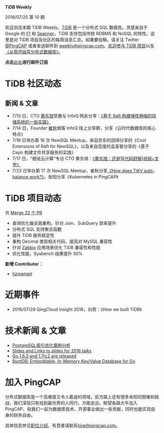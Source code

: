 **TiDB Weekly**

   2016/07/25 第 10 期

欢迎浏览本期 TiDB Weekly。[TiDB](https://github.com/pingcap/tidb) 是一个分布式 SQL 数据库。灵感来自于 Google 的 [F1](http://research.google.com/pubs/pub41344.html) 和 [Spanner](http://research.google.com/archive/spanner.html)，TiDB 支持包括传统 RDBMS 和 NoSQL 的特性。这里是对 TiDB 项目及社区的每周消息汇总。如果要投稿，请关注 Twitter [@](https://twitter.com/ThisWeekInRust)[PingCAP](https://twitter.com/PingCAP) 或者发送邮件到 [weekly@pingcap.com](mailto:weekly@pingcap.com)。[欢迎参与 TiDB 项目](https://github.com/pingcap/tidb/blob/master/CONTRIBUTING.md)以及[《从零开始写分布式数据库》](https://github.com/ngaut/builddatabase)。

**点击**[此处](http://eepurl.com/bT1FAv)**进行邮件订阅**

# **TiDB 社区动态**

## **新闻 & 文章**

* 7/13 日，CTO [黄东旭](http://weibo.com/c4pt0r?refer_flag=1001030103_)受邀与 InfoQ 网友分享：[《基于 Raft 构建弹性伸缩的存储系统的一些实践》](http://mp.weixin.qq.com/s?timestamp=1469178831&src=3&ver=1&signature=BPww-x2-tVgeWbZykaSLA7Pqe-d7zJq-ULSdwNn6r108qU4X7iKMJGipnerRneB1Vk5Jz-417NzyJGKBxHJUOZDkQFKGxrM26QVYZdlGbTnDJ9binlDqscWgHTnqEvWbqFsPFJbDGUI40SmFM1mC28-K2O-liH0nu3fFmKklgDQ=)
* 7/14 日，Founder [崔秋](http://weibo.com/u/2032093082?topnav=1&wvr=6&topsug=1)做客 InfoQ 线上分享群，分享《云时代数据库的核心特点》
* 7/16 日举办第 16 次 NewSQL Meetup，来自京东的田琪分享的《Cool Extensions of Raft for NewSQL》，以及来自百度的孟圣智分享的《基于 Ceph 构建文件共享服务的实践》
* 7/17 日，"细说云计算"专访 CTO 黄东旭：[《黄东旭：还是写代码舒服|视频+文字》](https://mp.weixin.qq.com/s?__biz=MzI4MjE3MTcwNA==&mid=2664334662&idx=1&sn=7277349ce87986c9393fc654a885223f&scene=0&key=77421cf58af4a6533193a66d5ae245b30e56501d5daf2a234ae85448974fcf547bafb776b1386655556d82c46689228e&ascene=7&uin=MTI4NzU2NDA4Mw%3D%3D&devicetype=iPhone+OS9.3.2&version=16031610&nettype=WIFI&fontScale=100&pass_ticket=IV3CCL%2Bj%2FZa897jsPA1RrPTxxbFNpw3u0AIPPmwu5z4HnjlhAU6KghaAzvpWYK8S)
* 7/23 日举办第 17 次 NewSQL Meetup，崔秋分享[《How does TiKV auto-balance work?》](./how_does_TiKV_auto-balance_work.pdf)，张阳分享《Kubernetes in PingCAP》

# **TiDB 项目动态**

共 [Merge 22 个 PR](https://github.com/pingcap/tidb/pulls?utf8=%E2%9C%93&q=is%3Apr%20is%3Amerged%20merged%3A2016-07-17..2016-07-22%20)

* 查询优化器全面重构，针对 Join、SubQuery 效率提升
* 分布式 SQL 支持聚合函数
* 提升 TiDB 服务稳定性
* 重构 Decimal 类型相关代码，提高对 MySQL 兼容性
* 针对 [Zabbix](http://www.zabbix.com/) 应用场景优化 TiDB 兼容性和性能
* 优化性能，Sysbench 结果提升 50%

**新增 Contributor：**

* [hzmangel](https://github.com/hzmangel)

# **近期事件**

* 2016/07/28 QingCloud Insight 2016，刘奇：《How we built TiDB》

# **技术新闻 & 文章**

* [PostgreSQL索引优化案例分析](http://tech.it168.com/a2016/0712/2783/000002783727.shtml)
* [Slides and Links to slides for 2016 talks](https://github.com/gophercon/2016-talks)
* [Go 1.6.3 and 1.7rc2 are released](https://groups.google.com/forum/?utm_source=golangweekly&utm_medium=email#!msg/golang-nuts/kfzBGiAcxME/3sDd4A-3CQAJ)
* [BuntDB: Embeddable, In-Memory Key/Value Database for Go](https://github.com/tidwall/buntdb)

# **加入 PingCAP**

分布式数据库是一个高难度又令人着迷的领域，前方路上还有很多未知的困难和挑战，我们深信只有找到最优秀的人同行，方能走远。盼望各路大牛加入 PingCAP，和我们一起为数据库技术、开源事业做出一些贡献，同时也能实现自身的财务自由。

具体信息参见[职位介绍](http://www.lagou.com/gongsi/j113568.html)，有意者请联系[hire@pingcap.com](mailto:hire@pingcap.com)。
